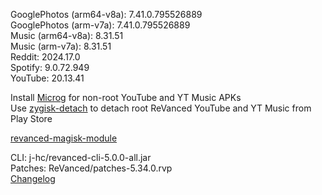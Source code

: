 GooglePhotos (arm64-v8a): 7.41.0.795526889  
GooglePhotos (arm-v7a): 7.41.0.795526889  
Music (arm64-v8a): 8.31.51  
Music (arm-v7a): 8.31.51  
Reddit: 2024.17.0  
Spotify: 9.0.72.949  
YouTube: 20.13.41  

Install [Microg](https://github.com/ReVanced/GmsCore/releases) for non-root YouTube and YT Music APKs  
Use [zygisk-detach](https://github.com/j-hc/zygisk-detach) to detach root ReVanced YouTube and YT Music from Play Store  

[revanced-magisk-module](https://github.com/j-hc/revanced-magisk-module)
  
CLI: j-hc/revanced-cli-5.0.0-all.jar  
Patches: ReVanced/patches-5.34.0.rvp  
[Changelog](https://github.com/ReVanced/revanced-patches/releases/tag/v5.34.0)  
